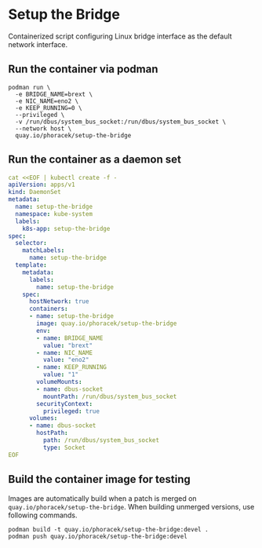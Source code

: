 # Setup the Bridge

Containerized script configuring Linux bridge interface as the default network
interface.

## Run the container via podman

```shell
podman run \
  -e BRIDGE_NAME=brext \
  -e NIC_NAME=eno2 \
  -e KEEP_RUNNING=0 \
  --privileged \
  -v /run/dbus/system_bus_socket:/run/dbus/system_bus_socket \
  --network host \
  quay.io/phoracek/setup-the-bridge
```

## Run the container as a daemon set

```yaml
cat <<EOF | kubectl create -f -
apiVersion: apps/v1
kind: DaemonSet
metadata:
  name: setup-the-bridge
  namespace: kube-system
  labels:
    k8s-app: setup-the-bridge
spec:
  selector:
    matchLabels:
      name: setup-the-bridge
  template:
    metadata:
      labels:
        name: setup-the-bridge
    spec:
      hostNetwork: true
      containers:
      - name: setup-the-bridge
        image: quay.io/phoracek/setup-the-bridge
        env:
        - name: BRIDGE_NAME
          value: "brext"
        - name: NIC_NAME
          value: "eno2"
        - name: KEEP_RUNNING
          value: "1"
        volumeMounts:
        - name: dbus-socket
          mountPath: /run/dbus/system_bus_socket
        securityContext:
          privileged: true
      volumes:
      - name: dbus-socket
        hostPath:
          path: /run/dbus/system_bus_socket
          type: Socket
EOF
```

## Build the container image for testing

Images are automatically build when a patch is merged on
`quay.io/phoracek/setup-the-bridge`. When building unmerged versions, use
following commands.

```shell
podman build -t quay.io/phoracek/setup-the-bridge:devel .
podman push quay.io/phoracek/setup-the-bridge:devel
```
